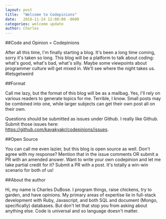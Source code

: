 ```yaml
---
layout: post
title:  "Welcome to Codepinions"
date:   2016-11-24 12:00:00 -0600
categories: welcome update
author: Charles
---
```


##Code and Opinion = Codepinions

After all this time, I'm finally starting a blog. It's been a long time coming,
sorry it's taken so long. This blog will be a platform to talk about coding: what's
good, what's bad, what's silly. Maybe some viewpoints about programmer culture will
get mixed in. We'll see where the night takes us. #letsgetweird

##Format

Call me lazy, but the format of this blog will be as a mailbag. Yes, I'll rely on
various readers to generate topics for me. Terrible, I know. Small posts may be
combined into one, while larger subjects can get their own post all on their own.

Questions should be submitted as issues under Github. I really like Github. Submit
those issues here: https://github.com/kayakyakr/codepinions/issues.

##Open Source

You can call me even lazier, but this blog is open source as well. Don't agree with
my response? Mention that in the issue comments OR submit a PR with an amended
answer. Want to write your own codepinion and let me take partial credit for it?
Submit a PR with a post. It's totally a win-win scenario for both of us!

##About the author

Hi, my name is Charles DuBose. I program things, raise chickens, try to garden, and
have opinions. My primary areas of expertise lie in full-stack development with Ruby,
Javascript, and both SQL and document (Mongo, specifically) databases. But don't
let that stop you from asking about anything else. Code is universal and so language
doesn't matter.
